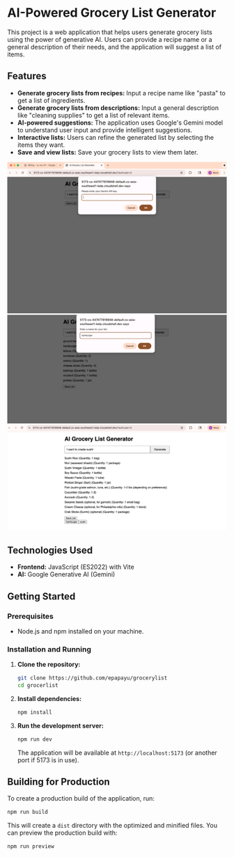 # AI-Powered Grocery List Generator

This project is a web application that helps users generate grocery lists using the power of generative AI. Users can provide a recipe name or a general description of their needs, and the application will suggest a list of items.

## Features

*   **Generate grocery lists from recipes:** Input a recipe name like "pasta" to get a list of ingredients.
*   **Generate grocery lists from descriptions:** Input a general description like "cleaning supplies" to get a list of relevant items.
*   **AI-powered suggestions:** The application uses Google's Gemini model to understand user input and provide intelligent suggestions.
*   **Interactive lists:** Users can refine the generated list by selecting the items they want.
*   **Save and view lists:** Save your grocery lists to view them later.

![alt text](image.png)
![alt text](image-1.png)
![alt text](image-2.png)

## Technologies Used

*   **Frontend:** JavaScript (ES2022) with Vite
*   **AI:** Google Generative AI (Gemini)

## Getting Started

### Prerequisites

*   Node.js and npm installed on your machine.

### Installation and Running

1.  **Clone the repository:**
    ```bash
    git clone https://github.com/epapayu/grocerylist
    cd grocerlist
    ```

2.  **Install dependencies:**
    ```bash
    npm install
    ```

3.  **Run the development server:**
    ```bash
    npm run dev
    ```

    The application will be available at `http://localhost:5173` (or another port if 5173 is in use).

## Building for Production

To create a production build of the application, run:

```bash
npm run build
```

This will create a `dist` directory with the optimized and minified files. You can preview the production build with:

```bash
npm run preview
```